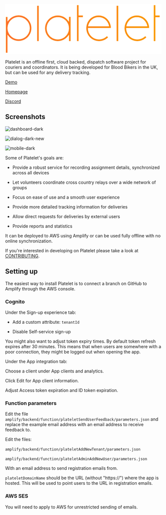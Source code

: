 ![platelet logo](platelet.png "Platelet")

Platelet is an offline first, cloud backed, dispatch software project for couriers and coordinators. It is being developed for Blood Bikers in the UK, but can be used for any delivery tracking.

[Demo](https://demo.platelet.app)

[Homepage](https://platelet.app)

[Discord](https://discord.gg/tWhCM98ckB)

## Screenshots

![dashboard-dark](https://user-images.githubusercontent.com/32309223/200189562-b859fe2f-5345-4d49-8ebc-de48c04ff43d.png)

![dialog-dark-new](https://user-images.githubusercontent.com/32309223/200189567-5ad321ea-a422-4517-8e77-9477a8c3a68e.png)

![mobile-dark](https://user-images.githubusercontent.com/32309223/200189570-9002e4c0-2133-4d9d-8ae7-d92c260b328d.png)

Some of Platelet's goals are:

- Provide a robust service for recording assignment details, synchronized across all devices

- Let volunteers coordinate cross country relays over a wide network of groups

- Focus on ease of use and a smooth user experience

- Provide more detailed tracking information for deliveries

- Allow direct requests for deliveries by external users

- Provide reports and statistics

It can be deployed to AWS using Amplify or can be used fully offline with no online synchronization.

If you're interested in developing on Platelet please take a look at [CONTRIBUTING](CONTRIBUTING.md).

## Setting up

The easiest way to install Platelet is to connect a branch on GitHub to Amplify through the AWS console.

### Cognito

Under the Sign-up experience tab:

- Add a custom attribute: `tenantId`

- Disable Self-service sign-up

You might also want to adjust token expiry times. By default token refresh expires after 30 minutes. This means that when users are somewhere with a poor connection, they might be logged out when opening the app.

Under the App integration tab:

Choose a client under App clients and analytics.

Click Edit for App client information.

Adjust Access token expiration and ID token expiration.

### Function parameters

Edit the file `amplify/backend/function/plateletSendUserFeedback/parameters.json` and replace the example email address with an email address to receive feedback to.

Edit the files:

`amplify/backend/function/plateletAddNewTenant/parameters.json`

`amplify/backend/function/plateletAdminAddNewUser/parameters.json`

With an email address to send registration emails from.

`plateletDomainName` should be the URL (without "https://") where the app is hosted. This will be used to point users to the URL in registration emails.

### AWS SES

You will need to apply to AWS for unrestricted sending of emails.

